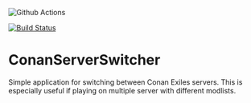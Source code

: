 ![Github Actions](https://github.com/Tdue21/ConanServerSwitcher/workflows/.NET%20Core%20Desktop/badge.svg)

[![Build Status](https://dev.azure.com/duenet/Conan%20Exiles%20Server%20Switcher/_apis/build/status/Tdue21.ConanServerSwitcher?branchName=master)](https://dev.azure.com/duenet/Conan%20Exiles%20Server%20Switcher/_build/latest?definitionId=3&branchName=master)

# ConanServerSwitcher
Simple application for switching between Conan Exiles servers. This is especially useful if playing on multiple server with different modlists. 
